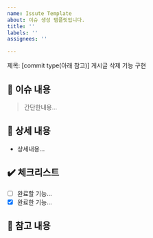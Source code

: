 ```yaml
---
name: Issute Template
about: 이슈 생성 탬플릿입니다.
title: ''
labels: ''
assignees: ''

---
```


제목: [commit type(아래 참고)] 게시글 삭제 기능 구현

## :loudspeaker: 이슈 내용
> 간단한내용...
## :page_with_curl: 상세 내용
- 상세내용...
## :heavy_check_mark: 체크리스트
- [ ] 완료할 기능...
- [x] 완료한 기능...
## :round_pushpin: 참고 내용
